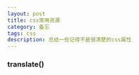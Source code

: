 ```yaml
---
layout: post
title: css常用资源
category: 备忘
tags: css 
description: 总结一些记得不是很清楚的css属性
---
```

### translate()

